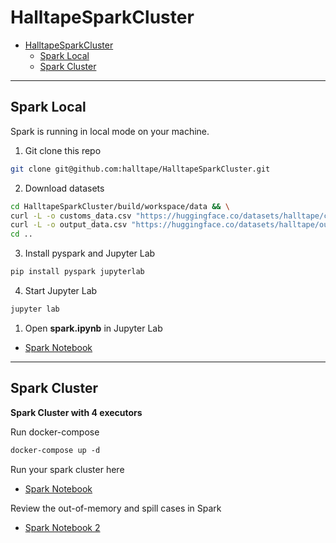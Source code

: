# HalltapeSparkCluster


- [HalltapeSparkCluster](#halltapesparkcluster)
  - [Spark Local](#spark-local)
  - [Spark Cluster](#spark-cluster)

***
## Spark Local
Spark is running in local mode on your machine.

1. Git clone this repo
```bash
git clone git@github.com:halltape/HalltapeSparkCluster.git
```
2. Download datasets
```bash
cd HalltapeSparkCluster/build/workspace/data && \
curl -L -o customs_data.csv "https://huggingface.co/datasets/halltape/customs_data/resolve/main/customs_data.csv?download=true" && \
curl -L -o output_data.csv "https://huggingface.co/datasets/halltape/output/resolve/main/output_data.csv?download=true" && \
cd ..

```

3. Install pyspark and Jupyter Lab
```bash
pip install pyspark jupyterlab
```

4. Start Jupyter Lab
```bash
jupyter lab
```

1. Open **spark.ipynb** in Jupyter Lab
- [Spark Notebook](build/workspace/spark.ipynb)


***
## Spark Cluster
**Spark Cluster with 4 executors**

Run docker-compose
```Dockerfile
docker-compose up -d
```

Run your spark cluster here

- [Spark Notebook](build/workspace/spark.ipynb)

Review the out-of-memory and spill cases in Spark
- [Spark Notebook 2](build/workspace/spark_oof_spill.ipynb)